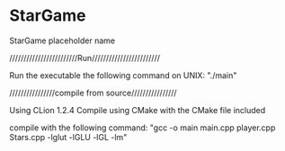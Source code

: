 # StarGame
StarGame placeholder name

////////////////////////Run////////////////////////

Run the executable the following command on UNIX:
"./main"

////////////////compile from source////////////////

Using CLion 1.2.4
Compile using CMake with the CMake file included


compile with the following command:
"gcc -o main main.cpp player.cpp Stars.cpp -lglut -lGLU -lGL -lm"